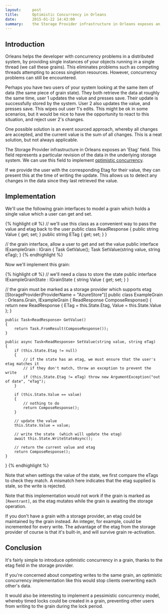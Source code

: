 ```yaml
---
layout:     post
title:      Optimistic Concurrency in Orleans
date:       2015-01-22 14:43:00
summary:    the Storage Provider infrastructure in Orleans exposes an 'Etag' field representing a particular revision of the data in the underlying storage system. This can be used to detect writes competing writes to overwrite grain state.
---
```


## Introduction

Orleans helps the developer with concurrency problems in a distributed system, by providing single instances of your objects running in a single thread (we call these grains). This eliminates problems such as competing threads attempting to access singleton resources. However, concurrency problems can still be encountered. 

Perhaps you have two users of your system looking at the same item of data (the same piece of grain state). They both retrieve the data at roughly the same time, user 1 updates the value and presses save. Their update is successfully stored by the system. User 2 also updates the value, and presses save. This wipes out user 1's edits. This might be ok in some scenarios, but it would be nice to have the opportunity to react to this situation, and reject user 2's changes.

One possible solution is an event sourced approach, whereby all changes are accepted, and the current value is the sum of all changes. This is a neat solution, but not always applicable.

The Storage Provider infrastructure in Orleans exposes an 'Etag' field. This field represents a particular revision of the data in the underlying storage system. We can use this field to implement [optimistic concurrency](https://msdn.microsoft.com/en-us/library/aa0416cz(v=vs.110).aspx).

If we provide the user with the corresponding Etag for their value, they can present this at the time of writing the update. This allows us to detect any changes in the data since they last retrieved the value.

## Implementation

We'll use the following grain interfaces to model a grain which holds a single value which a user can get and set.

{% highlight c# %}
// we'll use this class as a convenient way to pass the value and etag back to the user
public class ReadResponse
{
    public string Value { get; set; }
    public string ETag { get; set; }
}

// the grain interface, allow a user to get and set the value
public interface IExampleGrain : IGrain
{
    Task<ReadResponse> GetValue();
    Task<ReadResponse> SetValue(string value, string eTag);
}
{% endhighlight %}

Now we'll implement this grain:

{% highlight c# %}
// we'll need a class to store the state
public interface IExampleGrainState : IGrainState
{
    string Value { get; set; }
}

// the grain must be marked as a storage provider which supports etag
[StorageProvider(ProviderName = "AzureStore")]
public class ExampleGrain : Orleans.Grain<IExampleGrainState>, IExampleGrain
{
    ReadResponse ComposeResponse()
    {
        return new ReadResponse
        {
            ETag = this.State.Etag,
            Value = this.State.Value
        };
    }

    public Task<ReadResponse> GetValue()
    {
        return Task.FromResult(ComposeResponse());
    }

    public async Task<ReadResponse> SetValue(string value, string eTag)
    {
        if (this.State.Etag != null)
        {
            // if the state has an etag, we must ensure that the user's etag matches it
            // if they don't match, throw an exception to prevent the write
            if (this.State.Etag != eTag) throw new ArgumentException("out of date", "eTag");
        }

        if (this.State.Value == value)
        {
            // nothing to do
            return ComposeResponse();
        }

        // update the value
        this.State.Value = value;

        // write the state  (which will update the etag)
        await this.State.WriteStateAsync();

        // return the current value and etag
        return ComposeResponse();
    }
}
{% endhighlight %}

Note that when settings the value of the state, we first compare the eTags to check they match. A mismatch here indicates that the etag supplied is stale, so the write is rejected.

Note that this implementation would not work if the grain is marked as `[Reentrant]`, as the etag mutates while the grain is awaiting the storage operation.

If you don't have a grain with a storage provider, an etag could be maintained by the grain instead. An integer, for example, could be incremented for every write. The advantage of the etag from the storage provider of course is that it's built-in, and will survive grain re-activation.

## Conclusion

It's fairly simple to introduce optimistic concurrency in a grain, thanks to the etag field in the storage provider.

If you're concerned about competing writes to the same grain, an optimistic concurrency implementation like this would stop clients overwriting each other's data. 

It would also be interesting to implement a pessimistic concurrency model, whereby timed locks could be created in a grain, preventing other users from writing to the grain during the lock period.